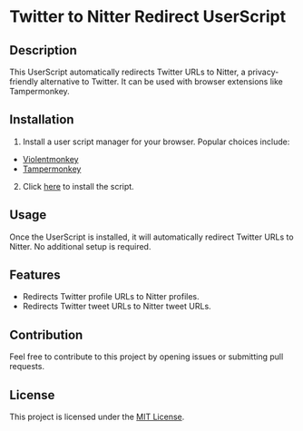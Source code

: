 # Twitter to Nitter Redirect UserScript

## Description
This UserScript automatically redirects Twitter URLs to Nitter, a privacy-friendly alternative to Twitter. It can be used with browser extensions like Tampermonkey.

## Installation
1. Install a user script manager for your browser. Popular choices include:
  - [Violentmonkey](https://violentmonkey.github.io/)
  - [Tampermonkey](https://www.tampermonkey.net/) 

2. Click [here](https://raw.githubusercontent.com/lucasvhol/twittertonitter/main/redirect.js) to install the script.

## Usage
Once the UserScript is installed, it will automatically redirect Twitter URLs to Nitter. No additional setup is required.

## Features
- Redirects Twitter profile URLs to Nitter profiles.
- Redirects Twitter tweet URLs to Nitter tweet URLs.

## Contribution
Feel free to contribute to this project by opening issues or submitting pull requests.

## License
This project is licensed under the [MIT License](LICENSE).
